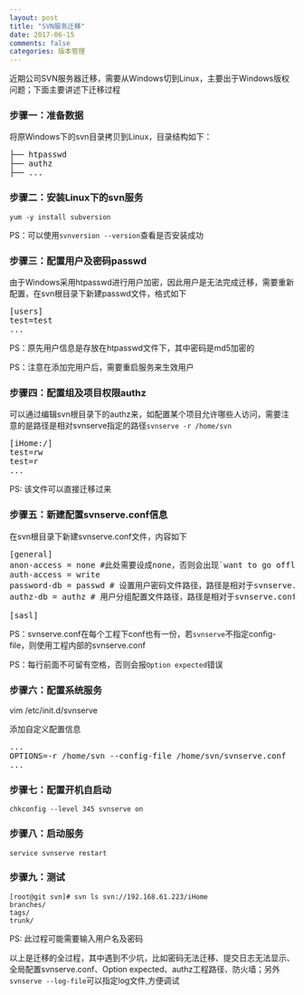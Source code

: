 ```yaml
---
layout: post
title: "SVN服务迁移"
date: 2017-06-15
comments: false
categories: 版本管理
---
```


近期公司SVN服务器迁移，需要从Windows切到Linux，主要出于Windows版权问题；下面主要讲述下迁移过程

### 步骤一：准备数据
将原Windows下的svn目录拷贝到Linux，目录结构如下：

<pre>
├── htpasswd
├── authz
├── ...
</pre>

### 步骤二：安装Linux下的svn服务

```
yum -y install subversion
```
PS：可以使用`svnversion --version`查看是否安装成功

### 步骤三：配置用户及密码passwd
由于Windows采用htpasswd进行用户加密，因此用户是无法完成迁移，需要重新配置，在svn根目录下新建passwd文件，格式如下

<pre>
[users]
test=test
...
</pre>
PS：原先用户信息是存放在htpasswd文件下，其中密码是md5加密的

PS：注意在添加完用户后，需要重启服务来生效用户

### 步骤四：配置组及项目权限authz
可以通过编辑svn根目录下的authz来，如配置某个项目允许哪些人访问，需要注意的是路径是相对svnserve指定的路径`svnserve -r /home/svn`

<pre>
[iHome:/]
test=rw
test=r
...
</pre>
PS: 该文件可以直接迁移过来

### 步骤五：新建配置svnserve.conf信息
在svn根目录下新建svnserve.conf文件，内容如下
<pre>
[general]
anon-access = none #此处需要设成none，否则会出现`want to go offline`的错误
auth-access = write
password-db = passwd # 设置用户密码文件路径，路径是相对于svnserve.conf，也可以使用绝对路径
authz-db = authz # 用户分组配置文件路径，路径是相对于svnserve.conf，，也可以使用绝对路径

[sasl]
</pre>
PS：svnserve.conf在每个工程下conf也有一份，若`svnserve`不指定config-file，则使用工程内部的svnserve.conf

PS：每行前面不可留有空格，否则会报`Option expected`错误

### 步骤六：配置系统服务

vim /etc/init.d/svnserve

添加自定义配置信息

<pre>
...
OPTIONS=-r /home/svn --config-file /home/svn/svnserve.conf
...
</pre>

### 步骤七：配置开机自启动

```
chkconfig --level 345 svnserve on
```
### 步骤八：启动服务

```
service svnserve restart
```

### 步骤九：测试

```
[root@git svn]# svn ls svn://192.168.61.223/iHome
branches/
tags/
trunk/
```
PS: 此过程可能需要输入用户名及密码

以上是迁移的全过程，其中遇到不少坑，比如密码无法迁移、提交日志无法显示、全局配置svnserve.conf、Option expected、authz工程路径、防火墙；另外`svnserve --log-file`可以指定log文件,方便调试